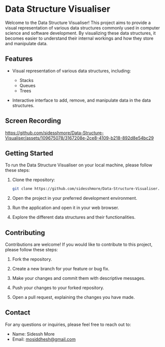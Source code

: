 # Data Structure Visualiser



Welcome to the Data Structure Visualiser! This project aims to provide a visual representation of various data structures commonly used in computer science and software development. By visualizing these data structures, it becomes easier to understand their internal workings and how they store and manipulate data.

## Features

- Visual representation of various data structures, including:

  - Stacks
  - Queues
  - Trees 
  

- Interactive interface to add, remove, and manipulate data in the data structures.

## Screen Recording


https://github.com/sidesshmore/Data-Structure-Visualiser/assets/109675078/3167208e-2ce8-4109-b218-892d8e54bc29




## Getting Started

To run the Data Structure Visualiser on your local machine, please follow these steps:

1. Clone the repository:

   ```bash
   git clone https://github.com/sidesshmore/Data-Structure-Visualiser.git
   ```

2. Open the project in your preferred development environment.

3. Run the application and open it in your web browser.

4. Explore the different data structures and their functionalities.

## Contributing

Contributions are welcome! If you would like to contribute to this project, please follow these steps:

1. Fork the repository.

2. Create a new branch for your feature or bug fix.

3. Make your changes and commit them with descriptive messages.

4. Push your changes to your forked repository.

5. Open a pull request, explaining the changes you have made.

## Contact

For any questions or inquiries, please feel free to reach out to:

- Name: Sidessh More
- Email: mosiddhesh@gmail.com



